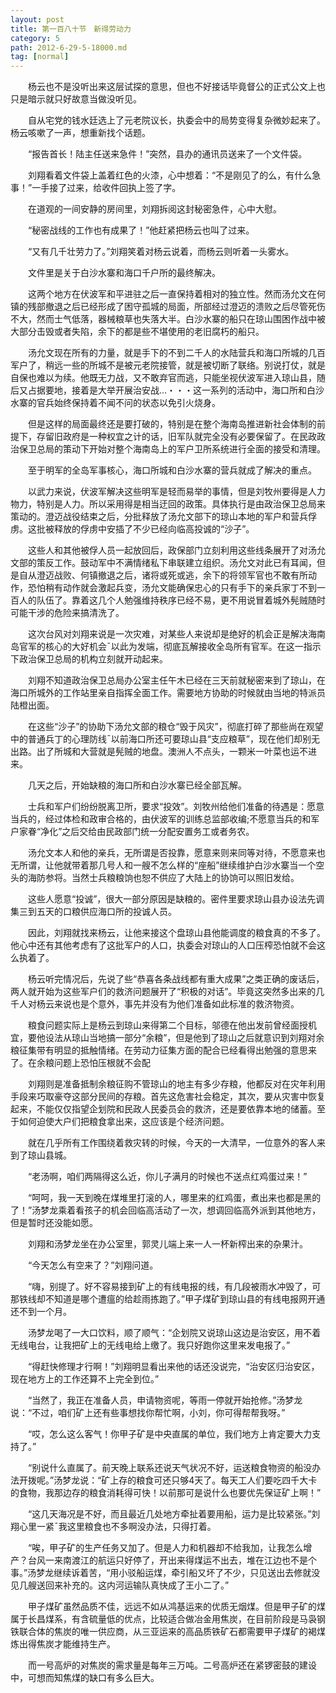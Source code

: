 ```yaml
---
layout: post
title: 第一百八十节　新得劳动力
category: 5
path: 2012-6-29-5-18000.md
tag: [normal]
---
```


　　杨云也不是没听出来这层试探的意思，但也不好接话毕竟督公的正式公文上也只是暗示就只好故意当做没听见。

　　自从宅党的钱水廷选上了元老院议长，执委会中的局势变得复杂微妙起来了。杨云咳嗽了一声，想重新找个话题。

　　“报告首长！陆主任送来急件！”突然，县办的通讯员送来了一个文件袋。

　　刘翔看着文件袋上盖着红色的火漆，心中想着：“不是刚见了的么，有什么急事！”一手接了过来，给收件回执上签了字。

　　在道观的一间安静的房间里，刘翔拆阅这封秘密急件，心中大慰。

　　“秘密战线的工作也有成果了！”他赶紧把杨云也叫了过来。

　　“又有几千壮劳力了。”刘翔笑着对杨云说着，而杨云则听着一头雾水。

　　文件里是关于白沙水寨和海口千户所的最终解决。

　　这两个地方在伏波军和平进驻之后一直保持着相对的独立性。然而汤允文在何镇的残部撤退之后已经形成了困守孤城的局面，所部经过澄迈的溃败之后尽管死伤不大，然而士气低落，器械粮草也失落大半。白沙水寨的船只在琼山围困作战中被大部分击毁或者失陷，余下的都是些不堪使用的老旧腐朽的船只。

　　汤允文现在所有的力量，就是手下的不到二千人的水陆营兵和海口所城的几百军户了，稍远一些的所城不是被元老院接管，就是被切断了联络。别说打仗，就是自保也难以为续。他既无力战，又不敢弃官而逃，只能坐视伏波军进入琼山县，随后又占据要地，接着是大举开展治安战…・・・这一系列的活动中，海口所和白沙水寨的官兵始终保持着不闻不问的状态以免引火烧身。

　　但是这样的局面最终还是要打破的，特别是在整个海南岛推进新社会体制的前提下，存留旧政府是一种权宜之计的话，旧军队就完全没有必要保留了。在民政政治保卫总局的策动下开始对整个海南岛上的军户卫所系统进行全面的接受和清理。

　　至于明军的全岛军事核心，海口所城和白沙水寨的营兵就成了解决的重点。

　　以武力来说，伏波军解决这些明军是轻而易举的事情，但是刘牧州要得是人力物力，特别是人力。所以采用得是相当迂回的政策。具体执行是由政治保卫总局来策动的。澄迈战役结束之后，分批释放了汤允文部下的琼山本地的军户和营兵俘虏。这批被释放的俘虏中安插了不少已经向临高投诚的“沙子”。

　　这些人和其他被俘人员一起放回后，政保部门立刻利用这些线条展开了对汤允文部的策反工作。鼓动军中不满情绪私下串联建立组织。汤允文对此已有耳闻，但是自从澄迈战败、何镇撤退之后，诸将或死或逃，余下的将领军官也不敢有所动作，恐怕稍有动作就会激起兵变，汤允文能确保忠心的只有手下的亲兵家丁不到一百人的队伍了。靠着这几个人勉强维持秩序已经不易，更不用说冒着城外髡贼随时可能干涉的危险来搞清洗了。

　　这次台风对刘翔来说是一次灾难，对某些人来说却是绝好的机会正是解决海南岛官军的核心的大好机会ˉ以此为发端，彻底瓦解接收全岛所有官军。在这一指示下政治保卫总局的机构立刻就开动起来。

　　刘翔不知道政治保卫总局办公室主任午木已经在三天前就秘密来到了琼山，在海口所城外的工作站里亲自指挥全面工作。需要地方协助的时候就由当地的特派员陆橙出面。

　　在这些“沙子”的协助下汤允文部的粮仓“毁于风灾”，彻底打碎了那些尚在观望中的普通兵丁的心理防线ˉ以前海口所还可要琼山县“支应粮草”，现在他们却别无出路。出了所城和大营就是髡贼的地盘。澳洲人不点头，一颗米一叶菜也运不进来。

　　几天之后，开始缺粮的海口所和白沙水寨已经全部瓦解。

　　士兵和军户们纷纷脱离卫所，要求“投效”。刘牧州给他们准备的待遇是：愿意当兵的，经过体检和政审合格的，由伏波军的训练总监部收编;不愿意当兵的和军户家眷“净化”之后交给由民政部门统一分配安置务工或者务农。

　　汤允文本人和他的亲兵，无所谓是否投靠，愿意来则来同等对待，不愿意来也无所谓，让他就带着那几号人和一艘不怎么样的“座船”继续维护白沙水寨当一个空头的海防参将。当然士兵粮粮饷也恕不供应了大陆上的协饷可以照旧发给。

　　这些人愿意“投诚”，很大一部分原因是缺粮的。密件里要求琼山县办设法先调集三到五天的口粮供应海口所的投诚人员。

　　因此，刘翔就找来杨云，让他来接这个盘琼山县他能调度的粮食真的不多了。他心中还有其他考虑有了这批军户的人口，执委会对琼山的人口压榨恐怕就不会这么执着了。

　　杨云听完情况后，先说了些“恭喜各条战线都有重大成果”之类正确的废话后，两人就开始为这些军户们的救济问题展开了“积极的对话”。毕竟这突然多出来的几千人对杨云来说也是个意外，事先并没有为他们准备如此标准的救济物资。

　　粮食问题实际上是杨云到琼山来得第二个目标，邬德在他出发前曾经面授机宜，要他设法从琼山当地搞一部分“余粮”，但是他到了琼山之后就意识到刘翔对余粮征集带有明显的抵触情绪。在劳动力征集方面的配合已经看得出勉强的意思来了。在余粮问题上恐怕压根就不会配

　　刘翔则是准备抵制余粮征购不管琼山的地主有多少存粮，他都反对在灾年利用手段来巧取豪夺这部分民间的存粮。首先这危害社会稳定，其次，要从灾害中恢复起来，不能仅仅指望企划院和民政人民委员会的救济，还是要依靠本地的储蓄。至于如何迫使大户们把粮食拿出来，这应该是个经济问题。

　　就在几乎所有工作围绕着救灾转的时候，今天的一大清早，一位意外的客人来到了琼山县城。

　　“老汤啊，咱们两隔得这么近，你儿子满月的时候也不送点红鸡蛋过来！”

　　“呵呵，我一天到晚在煤堆里打滚的人，哪里来的红鸡蛋，煮出来也都是黑的了！”汤梦龙乘着看孩子的机会回临高活动了一次，想调回临高外派到其他地方，但是暂时还没能如愿。

　　刘翔和汤梦龙坐在办公室里，郭灵儿端上来一人一杯新榨出来的杂果汁。

　　“今天怎么有空来了？”刘翔问道。

　　“嗨，别提了。好不容易接到矿上的有线电报的线，有几段被雨水冲毁了，可那铁线却不知道是哪个遭瘟的给趁雨拣跑了。”甲子煤矿到琼山县的有线电报网开通还不到一个月。

　　汤梦龙喝了一大口饮料，顺了顺气：“企划院又说琼山这边是治安区，用不着无线电台，让我把矿上的无线电给上缴了。我只好跑你这里来发电报了。”

　　“得赶快修理才行啊！”刘翔明显看出来他的话还没说完，“治安区归治安区，现在地方上的工作还算不上完全到位。”

　　“当然了，我正在准备人员，申请物资呢，等雨一停就开始抢修。”汤梦龙说：“不过，咱们矿上还有些事想找你帮忙啊，小刘，你可得帮帮我呀。”

　　“哎，怎么这么客气！你甲子矿是中央直属的单位，我们地方上肯定要大力支持了。”

　　“别说什么直属了。前天晚上联系还说天气状况不好，运送粮食物资的船没办法开拨呢。”汤梦龙说：“矿上存的粮食可还只够4天了。每天工人们要吃四千大卡的食物，我那边存的粮食消耗得可快！以前那可是说什么也要优先保证矿上啊！”

　　“这几天海况是不好，而且最近几处地方牵扯着要用船，运力是比较紧张。”刘翔心里一紧ˉ我这里粮食也不多啊没办法，只得打着。

　　“唉，甲子矿的生产任务又加了。但是人力和机器却不给我加，让我怎么增产？台风一来南渡江的航运只好停了，开出来得煤运不出去，堆在江边也不是个事。”汤梦龙继续诉着苦，“用小驳船运煤，牵引船又坏了不少，只见送出去修就没见几艘送回来补充的。这内河运输队真快成了王小二了。”

　　甲子煤矿虽然品质不佳，远远不如从鸿基运来的优质无烟煤。但是甲子矿的煤属于长昌煤系，有含硫量低的优点，比较适合做冶金用焦炭，在目前阶段是马袅钢铁联合体的焦炭的唯一供应商，从三亚运来的高品质铁矿石都需要甲子煤矿的褐煤炼出得焦炭才能维持生产。

　　而一号高炉的对焦炭的需求量是每年三万吨。二号高炉还在紧锣密鼓的建设中，可想而知焦煤的缺口有多么巨大。